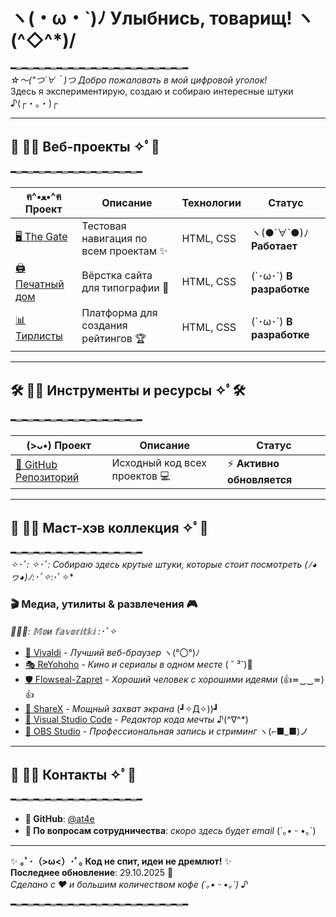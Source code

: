 # ヽ(・ω・`)ﾉ Улыбнись, товарищ! ヽ(^◇^*)/

**━═━═━═━═━═━═━═━═━═━═━═━═━═━═━═━**  
*☆～("つ´∀｀)つ Добро пожаловать в мой цифровой уголок!*  
Здесь я экспериментирую, создаю и собираю интересные штуки ♪(┌・。・)┌

---

## 🌸 ﾟ✧ Веб-проекты ✧ﾟ🌸

**━═━═━═━═━═━═━═━═━═━═━═━**

| ฅ^•ﻌ•^ฅ Проект | Описание | Технологии | Статус |
|---------------|-----------|------------|--------|
| [🖥️ The Gate](https://at4e.github.io/gate.html) | Тестовая навигация по всем проектам ✨ | HTML, CSS | ヽ(●´∀`●)ﾉ **Работает** |
| [🖨️ Печатный дом](https://at4e.github.io/pechatdom/index.html) | Вёрстка сайта для типографии 📄 | HTML, CSS | (´･ω･`) **В разработке** |
| [📊 Тирлисты](https://at4e.github.io/tier-list-editor/anime/index.html) | Платформа для создания рейтингов 🏆 | HTML, CSS | (´･ω･`) **В разработке** |

---

## 🛠️ ﾟ✧ Инструменты и ресурсы ✧ﾟ🛠️

**━═━═━═━═━═━═━═━═━═━═━═━**

| (>ᴗ•) Проект | Описание | Статус |
|-------------|-----------|--------|
| [📁 GitHub Репозиторий](https://github.com/at4e/at4e.github.io) | Исходный код всех проектов 💻 | ⚡ **Активно обновляется** |

---

## 🌟 ﾟ✧ Маст-хэв коллекция ✧ﾟ🌟

**━═━═━═━═━═━═━═━═━═━═━═━**  
*✧･ﾟ: *✧･ﾟ: Собираю здесь крутые штуки, которые стоит посмотреть (ﾉ◕ヮ◕)ﾉ*:･ﾟ✧*:･ﾟ✧*

### 🎬  Медиа, утилиты & развлечения  🎮

**✧ﾟ･:* 𝕄𝕠и 𝕗𝕒𝕧𝕠𝕣𝕚𝕥𝕜𝕚 *:･ﾟ✧**

- [🔮 Vivaldi](https://vivaldi.com/ru/) - *Лучший веб-браузер* ヽ(°〇°)ﾉ
- [🎭 ReYohoho](https://reyohoho.github.io/reyohoho/) - *Кино и сериалы в одном месте* ( ˘ ³˘)🍿
- [🛡️ Flowseal-Zapret](https://github.com/Flowseal/zapret-discord-youtube) - *Хороший человек с хорошими идеями* (👍≖‿‿≖)👍
- [📸 ShareX](https://getsharex.com) - *Мощный захват экрана* (┛✧Д✧))┛
- [💫 Visual Studio Code](https://code.visualstudio.com) - *Редактор кода мечты* ♪(^∇^*)
- [🎥 OBS Studio](https://obsproject.com) - *Профессиональная запись и стриминг* ヽ(⌐■_■)ノ

---

## 💌 ﾟ✧ Контакты ✧ﾟ💌

**━═━═━═━═━═━═━═━═━═━═━═━**

- **🐙 GitHub**: [@at4e](https://github.com/at4e)  
- **📧 По вопросам сотрудничества**: *скоро здесь будет email* (´｡• ᵕ •｡`)

---

✨ **｡ﾟ･（>ω<）･ﾟ｡ Код не спит, идеи не дремлют!**  ✨  
**Последнее обновление**: 29.10.2025 🌙  
*Сделано с ❤️ и большим количеством кофе (´｡• ᵕ •｡`) ♪*

**━═━═━═━═━═━═━═━═━═━═━═━═━═━═━═━**
